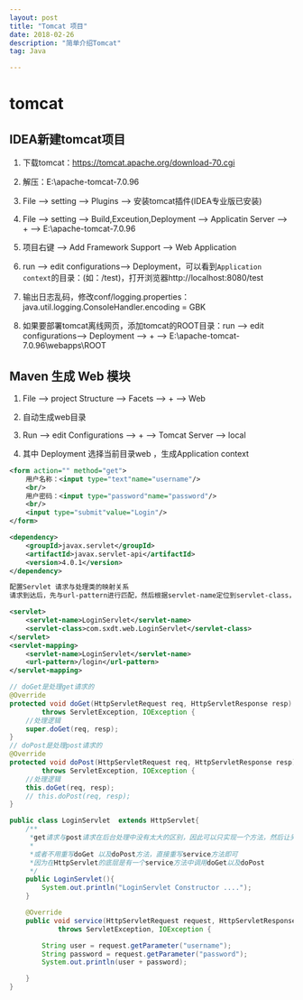 ```yaml
---
layout: post
title: "Tomcat 项目"
date: 2018-02-26
description: "简单介绍Tomcat"
tag: Java

---
```


# tomcat

## IDEA新建tomcat项目

1. 下载tomcat：https://tomcat.apache.org/download-70.cgi

2. 解压：E:\apache-tomcat-7.0.96

3. File --> setting --> Plugins --> 安装tomcat插件(IDEA专业版已安装)

4. File --> setting --> Build,Exceution,Deployment --> Applicatin Server --> + --> E:\apache-tomcat-7.0.96

5. 项目右键 --> Add Framework Support --> Web Application

6. run --> edit configurations--> Deployment，可以看到`Application context`的目录：(如：/test)，打开浏览器http://localhost:8080/test

7. 输出日志乱码，修改conf/logging.properties：java.util.logging.ConsoleHandler.encoding = GBK

8. 如果要部署tomcat离线网页，添加tomcat的ROOT目录：run --> edit configurations--> Deployment --> + --> E:\apache-tomcat-7.0.96\webapps\ROOT




## Maven 生成 Web 模块

1. File --> project Structure --> Facets --> + --> Web

2. 自动生成web目录

3. Run --> edit Configurations --> + --> Tomcat Server --> local

4. 其中 Deployment 选择当前目录web ，生成Application context



```xml
<form action="" method="get">
    用户名称：<input type="text"name="username"/>
    <br/>
    用户密码：<input type="password"name="password"/>
    <br/>
    <input type="submit"value="Login"/>
</form>
```

```xml
<dependency>
    <groupId>javax.servlet</groupId>
    <artifactId>javax.servlet-api</artifactId>
    <version>4.0.1</version>
</dependency>
```


```xml
配置Servlet 请求与处理类的映射关系
请求到达后，先与url-pattern进行匹配，然后根据servlet-name定位到servlet-class，执行所配置类的相关方法

<servlet>
    <servlet-name>LoginServlet</servlet-name>
    <servlet-class>com.sxdt.web.LoginServlet</servlet-class>
</servlet>
<servlet-mapping>
    <servlet-name>LoginServlet</servlet-name>
    <url-pattern>/login</url-pattern>
</servlet-mapping>
```


```java
// doGet是处理get请求的
@Override
protected void doGet(HttpServletRequest req, HttpServletResponse resp)
		throws ServletException, IOException {
	//处理逻辑
	super.doGet(req, resp);
}
// doPost是处理post请求的
@Override
protected void doPost(HttpServletRequest req, HttpServletResponse resp)
		throws ServletException, IOException {
	//处理逻辑
	this.doGet(req, resp);
	// this.doPost(req, resp);
}
```

```java
public class LoginServlet  extends HttpServlet{
    /**
     *get请求与post请求在后台处理中没有太大的区别，因此可以只实现一个方法，然后让另一个方法去调用实现的方法.
     *
     *或者不用重写doGet 以及doPost方法，直接重写service方法即可
     *因为在HttpServlet的底层是有一个service方法中调用doGet以及doPost
     */
    public LoginServlet(){
        System.out.println("LoginServlet Constructor ....");
    }

    @Override
    public void service(HttpServletRequest request, HttpServletResponse response)
            throws ServletException, IOException {

        String user = request.getParameter("username");
        String password = request.getParameter("password");
        System.out.println(user + password);

    }
}
```